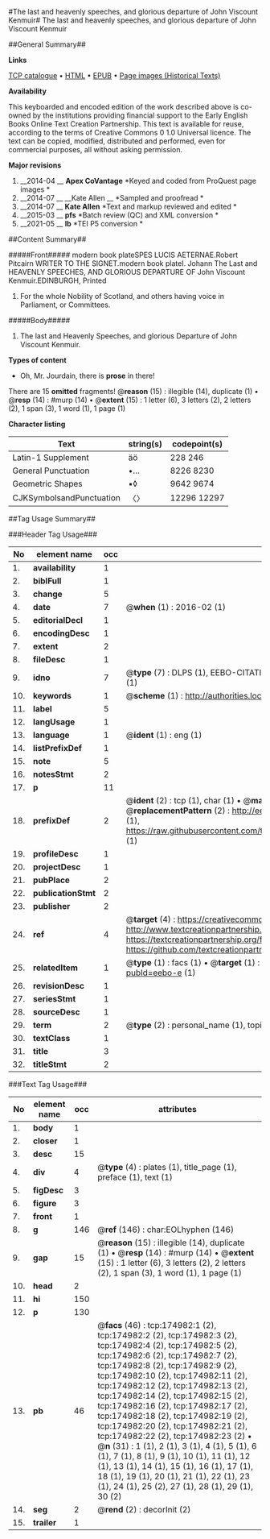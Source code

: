 #The last and heavenly speeches, and glorious departure of John Viscount Kenmuir#
The last and heavenly speeches, and glorious departure of John Viscount Kenmuir

##General Summary##

**Links**

[TCP catalogue](http://www.ota.ox.ac.uk/tcp/)  • 
[HTML](http://tei.it.ox.ac.uk/tcp/Texts-HTML/free/B03/B03945.html)  • 
[EPUB](http://tei.it.ox.ac.uk/tcp/Texts-EPUB/free/B03/B03945.epub) • 
[Page images (Historical Texts)](https://historicaltexts.jisc.ac.uk/eebo-51784573e)

**Availability**

This keyboarded and encoded edition of the work described above is co-owned by the
    institutions providing financial support to the Early English Books Online Text Creation
    Partnership. This text is available for reuse, according to the terms of  Creative Commons 0 1.0 Universal
    licence. The text can be copied, modified, distributed and performed, even for commercial
    purposes, all without asking permission.

**Major revisions**

1. __2014-04 __ __Apex CoVantage__ *Keyed and coded from ProQuest page images *
1. __2014-07 __ __Kate Allen __ *Sampled and proofread *
1. __2014-07 __ __Kate Allen__ *Text and markup reviewed and edited *
1. __2015-03 __ __pfs__ *Batch review (QC) and XML conversion *
1. __2021-05 __ __lb__ *TEI P5 conversion *

##Content Summary##

#####Front#####
modern book plateSPES LUCIS AETERNAE.Robert Pitcairn WRITER TO THE SIGNET.modern book plateI. Johann The Last and HEAVENLY SPEECHES, AND GLORIOUS DEPARTURE OF John Viscount Kenmuir.EDINBURGH, Printed 
1. For the whole Nobility of Scotland, and others having voice in Parliament, or Committees.

#####Body#####

1. The last and Heavenly Speeches, and glorious Departure of John Viscount Kenmuir.

**Types of content**

  * Oh, Mr. Jourdain, there is **prose** in there!

There are 15 **omitted** fragments! 
 @__reason__ (15) : illegible (14), duplicate (1)  •  @__resp__ (14) : #murp (14)  •  @__extent__ (15) : 1 letter (6), 3 letters (2), 2 letters (2), 1 span (3), 1 word (1), 1 page (1)

**Character listing**


|Text|string(s)|codepoint(s)|
|---|---|---|
|Latin-1 Supplement|äö|228 246|
|General Punctuation|•…|8226 8230|
|Geometric Shapes|▪◊|9642 9674|
|CJKSymbolsandPunctuation|〈〉|12296 12297|

##Tag Usage Summary##

###Header Tag Usage###

|No|element name|occ|attributes|
|---|---|---|---|
|1.|__availability__|1||
|2.|__biblFull__|1||
|3.|__change__|5||
|4.|__date__|7| @__when__ (1) : 2016-02 (1)|
|5.|__editorialDecl__|1||
|6.|__encodingDesc__|1||
|7.|__extent__|2||
|8.|__fileDesc__|1||
|9.|__idno__|7| @__type__ (7) : DLPS (1), EEBO-CITATION (1), VID (1), EEBO-PROQUEST (1), STC (2), OCLC (1)|
|10.|__keywords__|1| @__scheme__ (1) : http://authorities.loc.gov/ (1)|
|11.|__label__|5||
|12.|__langUsage__|1||
|13.|__language__|1| @__ident__ (1) : eng (1)|
|14.|__listPrefixDef__|1||
|15.|__note__|5||
|16.|__notesStmt__|2||
|17.|__p__|11||
|18.|__prefixDef__|2| @__ident__ (2) : tcp (1), char (1)  •  @__matchPattern__ (2) : ([0-9\-]+):([0-9IVX]+) (1), (.+) (1)  •  @__replacementPattern__ (2) : http://eebo.chadwyck.com/downloadtiff?vid=$1&page=$2 (1), https://raw.githubusercontent.com/textcreationpartnership/Texts/master/tcpchars.xml#$1 (1)|
|19.|__profileDesc__|1||
|20.|__projectDesc__|1||
|21.|__pubPlace__|2||
|22.|__publicationStmt__|2||
|23.|__publisher__|2||
|24.|__ref__|4| @__target__ (4) : https://creativecommons.org/publicdomain/zero/1.0/ (1), http://www.textcreationpartnership.org/docs/. (1), https://textcreationpartnership.org/faq/#faq05 (1), https://github.com/textcreationpartnership (1)|
|25.|__relatedItem__|1| @__type__ (1) : facs (1)  •  @__target__ (1) : https://data.historicaltexts.jisc.ac.uk/view?pubId=eebo-e (1)|
|26.|__revisionDesc__|1||
|27.|__seriesStmt__|1||
|28.|__sourceDesc__|1||
|29.|__term__|2| @__type__ (2) : personal_name (1), topical_term (1)|
|30.|__textClass__|1||
|31.|__title__|3||
|32.|__titleStmt__|2||


###Text Tag Usage###

|No|element name|occ|attributes|
|---|---|---|---|
|1.|__body__|1||
|2.|__closer__|1||
|3.|__desc__|15||
|4.|__div__|4| @__type__ (4) : plates (1), title_page (1), preface (1), text (1)|
|5.|__figDesc__|3||
|6.|__figure__|3||
|7.|__front__|1||
|8.|__g__|146| @__ref__ (146) : char:EOLhyphen (146)|
|9.|__gap__|15| @__reason__ (15) : illegible (14), duplicate (1)  •  @__resp__ (14) : #murp (14)  •  @__extent__ (15) : 1 letter (6), 3 letters (2), 2 letters (2), 1 span (3), 1 word (1), 1 page (1)|
|10.|__head__|2||
|11.|__hi__|150||
|12.|__p__|130||
|13.|__pb__|46| @__facs__ (46) : tcp:174982:1 (2), tcp:174982:2 (2), tcp:174982:3 (2), tcp:174982:4 (2), tcp:174982:5 (2), tcp:174982:6 (2), tcp:174982:7 (2), tcp:174982:8 (2), tcp:174982:9 (2), tcp:174982:10 (2), tcp:174982:11 (2), tcp:174982:12 (2), tcp:174982:13 (2), tcp:174982:14 (2), tcp:174982:15 (2), tcp:174982:16 (2), tcp:174982:17 (2), tcp:174982:18 (2), tcp:174982:19 (2), tcp:174982:20 (2), tcp:174982:21 (2), tcp:174982:22 (2), tcp:174982:23 (2)  •  @__n__ (31) : 1 (1), 2 (1), 3 (1), 4 (1), 5 (1), 6 (1), 7 (1), 8 (1), 9 (1), 10 (1), 11 (1), 12 (1), 13 (1), 14 (1), 15 (1), 16 (1), 17 (1), 18 (1), 19 (1), 20 (1), 21 (1), 22 (1), 23 (1), 24 (1), 25 (2), 27 (1), 28 (1), 29 (1), 30 (2)|
|14.|__seg__|2| @__rend__ (2) : decorInit (2)|
|15.|__trailer__|1||
